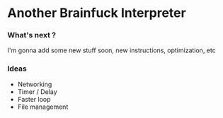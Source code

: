 # Another Brainfuck Interpreter

### What's next ?
I'm gonna add some new stuff soon, new instructions, optimization, etc

### Ideas
- Networking
- Timer / Delay
- Faster loop
- File management
